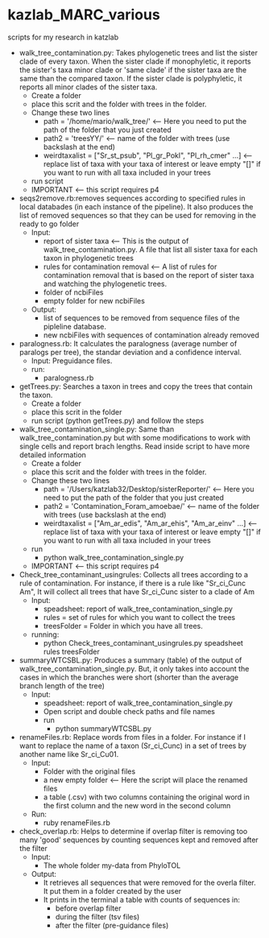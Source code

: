 # kazlab_MARC_various
scripts for my research in katzlab

* walk_tree_contamination.py: Takes phylogenetic trees and list the sister clade of every taxon. When the sister clade if monophyletic, it reports the sister's taxa minor clade or 'same clade' if the sister taxa are the same than the compared taxon. If the sister clade is polyphyletic, it reports all minor clades of the sister taxa.
	* Create a folder
	* place this scrit and the folder with trees in the folder.
	* Change these two lines
		* path = '/home/mario/walk_tree/'   <-- Here you need to put the path of the folder that you just created
		* path2 = 'treesYY/'   <-- name of the folder with trees (use backslash at the end)
		* weirdtaxalist = ["Sr_st_psub", "Pl_gr_Pokl", "Pl_rh_cmer" ...] <-- replace list of taxa with your taxa of interest or leave empty "[]" if you want to run with all taxa included in your trees
	* run script
	* IMPORTANT <-- this script requires p4
* seqs2remove.rb:removes sequences according to specified rules in local databades (in each instance of the pipeline). It also produces the list of removed sequences so that they can be used for removing in the ready to go folder 
  * Input:
    * report of sister taxa <-- This is the output of walk_tree_contamination.py. A file that list all sister taxa for each taxon in phylogenetic trees
    * rules for contamination removal <-- A list of rules for contamination removal that is based on the report of sister taxa and watching the phylogenetic trees.
    * folder of ncbiFiles
    * empty folder for new ncbiFiles
  * Output:
    * list of sequences to be removed from sequence files of the pipleline database.
    * new ncbiFiles with sequences of contamination already removed
* paralogness.rb: It calculates the paralogness (average number of paralogs per tree), the standar deviation and a confidence interval.
	* Input: Preguidance files.
	* run:
		* paralogness.rb
* getTrees.py: Searches a taxon in trees and copy the trees that contain the taxon.
	* Create a folder
	* place this scrit in the folder
	* run script (python getTrees.py) and follow the steps 
* walk_tree_contamination_single.py: Same than walk_tree_contamination.py but with some modifications to work with single cells and report brach lengths. Read inside script to have more detailed information
	* Create a folder
	* place this scrit and the folder with trees in the folder.
	* Change these two lines
		* path = '/Users/katzlab32/Desktop/sisterReporter/'   <-- Here you need to put the path of the folder that you just created
		* path2 = 'Contamination_Foram_amoebae/'  <-- name of the folder with trees (use backslash at the end)
		* weirdtaxalist = ["Am_ar_edis", "Am_ar_ehis", "Am_ar_einv" ...] <-- replace list of taxa with your taxa of interest or leave empty "[]" if you want to run with all taxa included in your trees
	* run
		* python walk_tree_contamination_single.py
	* IMPORTANT <-- this script requires p4
* Check_tree_contaminant_usingrules: Collects all trees according to a rule of contamination. For instance, if there is a rule like "Sr_ci_Cunc Am", It will collect all trees that have Sr_ci_Cunc sister to a clade of Am
	* Input: 
		* speadsheet: report of walk_tree_contamination_single.py
		* rules = set of rules for which you want to collect the trees
		* treesFolder = Folder in which you have all trees.
	* running: 
		* python Check_trees_contaminant_usingrules.py speadsheet rules treesFolder
* summaryWTCSBL.py: Produces a summary (table) of the output of walk_tree_contamination_single.py. But, it only takes into account the cases in which the branches were short (shorter than the average branch length of the tree)
	* Input:
		* speadsheet: report of walk_tree_contamination_single.py
		* Open script and double check paths and file names
		* run
			* python summaryWTCSBL.py
* renameFiles.rb: Replace words from files in a folder. For instance if I want to replace the name of a taxon (Sr_ci_Cunc) in a set of trees by another name like Sr_ci_Cu01. 
	* Input:
		* Folder with the original files
		* a new empty folder <-- Here the script will place the renamed files
		* a table (.csv) with two columns containing the original word in the first column and the new word in the second column
	* Run: 
		* ruby renameFiles.rb
* check_overlap.rb: Helps to determine if overlap filter is removing too many 'good' sequences by counting sequences kept and removed after the filter
	* Input:
		* The whole folder my-data from PhyloTOL
	* Output: 
		* It retrieves all sequences that were removed for the overla filter. It put them in a folder created by the user
		* It prints in the terminal a table with counts of sequences in:
			* before overlap filter
			* during the filter (tsv files)
			* after the filter (pre-guidance files)
